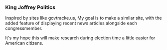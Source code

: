 ### King Joffrey Politics


 Inspired by sites like govtracke.us, My goal is to make a similar site, 
 with the added feature of displaying recent news articles alongside each congressmember. 

 It's my hope this will make research during election time a little easier for American citizens.  